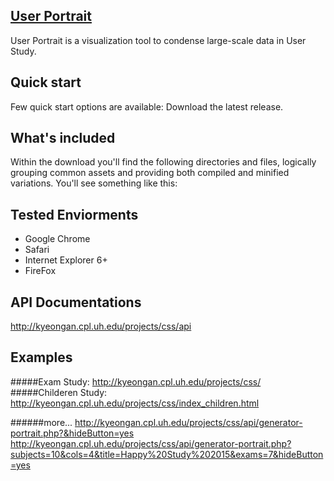 ## <a href="http://kyeongan.cpl.uh.edu/projects/css/">User Portrait</a>
User Portrait is a visualization tool to condense large-scale data in User Study.

## Quick start
Few quick start options are available:
Download the latest release.

## What's included
Within the download you'll find the following directories and files, logically grouping common assets and providing both compiled and minified variations. You'll see something like this:

## Tested Enviorments
* Google Chrome
* Safari
* Internet Explorer 6+
* FireFox

## API Documentations
http://kyeongan.cpl.uh.edu/projects/css/api

## Examples
#####Exam Study: http://kyeongan.cpl.uh.edu/projects/css/
#####Childeren Study: http://kyeongan.cpl.uh.edu/projects/css/index_children.html

######more...
http://kyeongan.cpl.uh.edu/projects/css/api/generator-portrait.php?&hideButton=yes
http://kyeongan.cpl.uh.edu/projects/css/api/generator-portrait.php?subjects=10&cols=4&title=Happy%20Study%202015&exams=7&hideButton=yes
